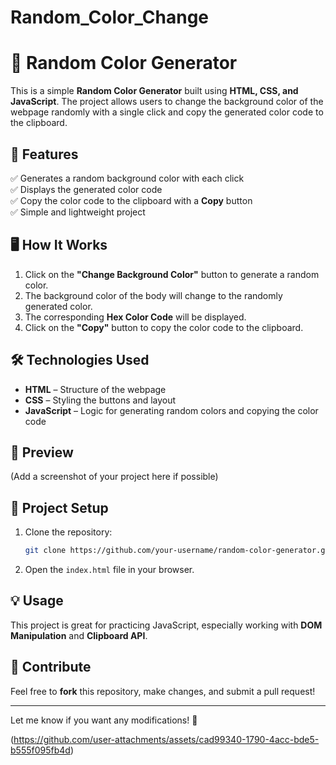 # Random_Color_Change

# 🎨 Random Color Generator  

This is a simple **Random Color Generator** built using **HTML, CSS, and JavaScript**. The project allows users to change the background color of the webpage randomly with a single click and copy the generated color code to the clipboard.  

## 🚀 Features  
✅ Generates a random background color with each click  
✅ Displays the generated color code  
✅ Copy the color code to the clipboard with a **Copy** button  
✅ Simple and lightweight project  

## 🖥️ How It Works  
1. Click on the **"Change Background Color"** button to generate a random color.  
2. The background color of the body will change to the randomly generated color.  
3. The corresponding **Hex Color Code** will be displayed.  
4. Click on the **"Copy"** button to copy the color code to the clipboard.  

## 🛠️ Technologies Used  
- **HTML** – Structure of the webpage  
- **CSS** – Styling the buttons and layout  
- **JavaScript** – Logic for generating random colors and copying the color code  

## 📸 Preview  
(Add a screenshot of your project here if possible)  

## 📂 Project Setup  
1. Clone the repository:  
   ```sh
   git clone https://github.com/your-username/random-color-generator.git
   ```
2. Open the `index.html` file in your browser.  

## 💡 Usage  
This project is great for practicing JavaScript, especially working with **DOM Manipulation** and **Clipboard API**.  

## 🌟 Contribute  
Feel free to **fork** this repository, make changes, and submit a pull request!  


---

Let me know if you want any modifications! 🚀

(https://github.com/user-attachments/assets/cad99340-1790-4acc-bde5-b555f095fb4d)
